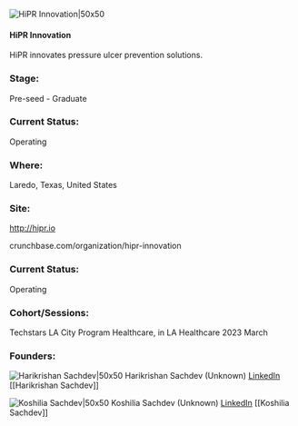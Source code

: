 

![HiPR Innovation|50x50](https://res.cloudinary.com/crunchbase-production/image/upload/gkpdjpwivkwbszrwhm3l)

#### HiPR Innovation
HiPR innovates pressure ulcer prevention solutions.

### Stage: 
Pre-seed - Graduate 

### Current Status: 
Operating

### Where:
Laredo, Texas, United States

### Site:
http://hipr.io



crunchbase.com/organization/hipr-innovation

### Current Status: 
Operating

### Cohort/Sessions: 
Techstars LA City Program Healthcare, in LA Healthcare 2023 March

### Founders: 

![Harikrishan Sachdev|50x50]() Harikrishan Sachdev (Unknown) [LinkedIn](https://linkedin.com/in/krishan-sachdev-69a1b8b0) [[Harikrishan Sachdev]]

![Koshilia Sachdev|50x50]() Koshilia Sachdev (Unknown) [LinkedIn](https://linkedin.com/in/koushalya-sachdev-164a93140) [[Koshilia Sachdev]]


